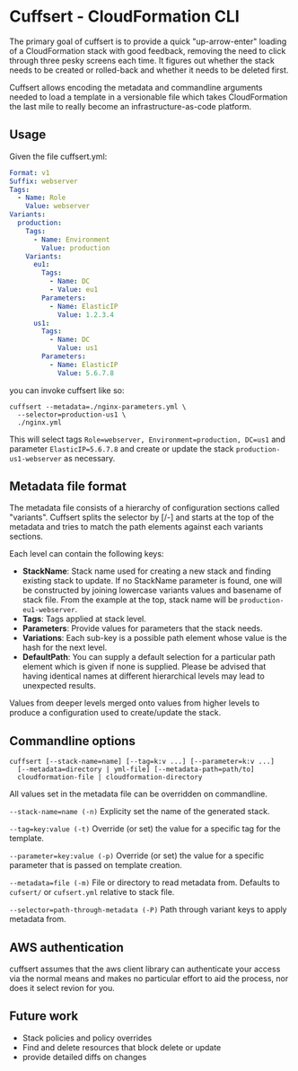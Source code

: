 # Cuffsert - CloudFormation CLI

The primary goal of cuffsert is to provide a quick "up-arrow-enter" loading of a CloudFormation stack with good feedback, removing the need to click through three pesky screens each time. It figures out whether the stack needs to be created or rolled-back and whether it needs to be deleted first.

Cuffsert allows encoding the metadata and commandline arguments needed to load a template in a versionable file which takes CloudFormation the last mile to really become an infrastructure-as-code platform.

## Usage

Given the file cuffsert.yml:
```yaml
Format: v1
Suffix: webserver
Tags:
  - Name: Role
    Value: webserver
Variants:
  production:
    Tags:
      - Name: Environment
        Value: production
    Variants:
      eu1:
        Tags:
          - Name: DC
          - Value: eu1
        Parameters:
          - Name: ElasticIP
            Value: 1.2.3.4
      us1:
        Tags:
          - Name: DC
            Value: us1
        Parameters:
          - Name: ElasticIP
            Value: 5.6.7.8
```
you can invoke cuffsert like so:
```
cuffsert --metadata=./nginx-parameters.yml \
  --selector=production-us1 \
  ./nginx.yml
```

This will select tags `Role=webserver, Environment=production, DC=us1` and parameter `ElasticIP=5.6.7.8` and create or update the stack `production-us1-webserver` as necessary.

## Metadata file format

The metadata file consists of a hierarchy of configuration sections called "variants". Cuffsert splits the selector by [/-] and starts at the top of the metadata and tries to match the path elements against each  variants sections.

Each level can contain the following keys:

- **StackName**: Stack name used for creating a new stack and finding existing stack to update. If no StackName parameter is found, one will be constructed by joining lowercase variants values and basename of stack file. From the example at the top, stack name will be `production-eu1-webserver`.
- **Tags**: Tags applied at stack level.
- **Parameters**: Provide values for parameters that the stack needs.
- **Variations**: Each sub-key is a possible path element whose value is the hash for the next level.
- **DefaultPath**: You can supply a default selection for a particular path element which is given if none is supplied. Please be advised that having identical names at different hierarchical levels may lead to unexpected results.

Values from deeper levels merged onto values from higher levels to produce a configuration used to create/update the stack.

## Commandline options

    cuffsert [--stack-name=name] [--tag=k:v ...] [--parameter=k:v ...]
      [--metadata=directory | yml-file] [--metadata-path=path/to]
      cloudformation-file | cloudformation-directory

All values set in the metadata file can be overridden on commandline.

`--stack-name=name (-n)` Explicity set the name of the generated stack.

`--tag=key:value (-t)` Override (or set) the value for a specific tag for the template.

`--parameter=key:value (-p)` Override (or set) the value for a specific parameter that is passed on template creation.

`--metadata=file (-m)` File or directory to read metadata from. Defaults to `cufsert/` or `cufsert.yml` relative to stack file.

`--selector=path-through-metadata (-P)` Path through variant keys to apply metadata from.

## AWS authentication

cuffsert assumes that the aws client library can authenticate your access via the normal means and makes no particular effort to aid the process, nor does it select revion for you.

## Future work

- Stack policies and policy overrides
- Find and delete resources that block delete or update
- provide detailed diffs on changes
